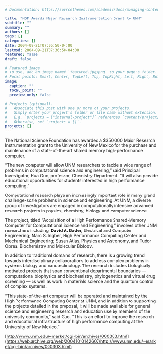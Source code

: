 ```yaml
---
# Documentation: https://sourcethemes.com/academic/docs/managing-content/

title: "NSF Awards Major Research Instrumentation Grant to UNM"
subtitle: ""
summary: ""
authors: []
tags: []
categories: []
date: 2004-09-21T07:36:50-04:00
lastmod: 2004-09-21T07:36:50-04:00
featured: false
draft: false

# Featured image
# To use, add an image named `featured.jpg/png` to your page's folder.
# Focal points: Smart, Center, TopLeft, Top, TopRight, Left, Right, BottomLeft, Bottom, BottomRight.
image:
  caption: ""
  focal_point: ""
  preview_only: false

# Projects (optional).
#   Associate this post with one or more of your projects.
#   Simply enter your project's folder or file name without extension.
#   E.g. `projects = ["internal-project"]` references `content/project/deep-learning/index.md`.
#   Otherwise, set `projects = []`.
projects: []
---
```


The National Science Foundation has awarded a $350,000 Major Research Instrumentation grant to the University of New Mexico for the purchase and maintenance of a state-of-the-art shared memory high-performance computer.

“The new computer will allow UNM researchers to tackle a wide range of problems in computational science and engineering,” said Principal Investigator, Hua Guo, professor, Chemistry Department. “It will also provide educational opportunities for students interested in high performance computing.”

Computational research plays an increasingly important role in many grand challenge-scale problems in science and engineering. At UNM, a diverse group of investigators are engaged in computationally intensive advanced research projects in physics, chemistry, biology and computer science.

The project, titled “Acquisition of a High Performance Shared-Memory Computer for Computational Science and Engineering,” involves other UNM researchers including: **David A. Bader**, Electrical and Computer Engineering; Marc S. Ingber, High Performance Computing Center and Mechanical Engineering; Susan Atlas, Physics and Astronomy, and Tudor Oprea, Biochemistry and Molecular Biology.

In addition to traditional domains of research, there is a growing trend towards interdisciplinary collaborations to address complex problems in systems biology and nanotechnology. The research includes biologically motivated projects that span conventional departmental boundaries — computational biophysics and biochemistry, phylogenetics and virtual drug screening — as well as work in materials science and the quantum control of complex systems.

“This state-of-the-art computer will be operated and maintained by the High Performance Computing Center at UNM, and in addition to supporting the projects detailed in the proposal, it will be made available for general science and engineering research and education use by members of the university community,” said Guo. “This is an effort to improve the research and educational infrastructure of high performance computing at the University of New Mexico.”

[http://www.unm.edu/~market/cgi-bin/archives/000303.html](https://web.archive.org/web/20041010142607/http://www.unm.edu/~market/cgi-bin/archives/000303.html)

